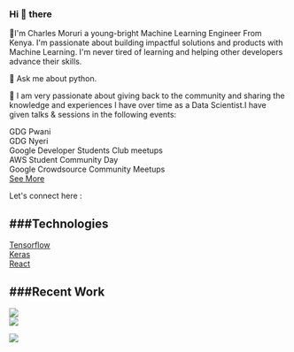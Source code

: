   ### Hi 👋 there

🥇I'm Charles Moruri a young-bright Machine Learning Engineer From Kenya. I'm passionate about building impactful solutions and products with Machine Learning. I'm never tired of learning and helping other developers advance their skills.
 
💬 Ask me about python.

🚀 I am very passionate about giving back to the community and sharing the knowledge and experiences I have over time as a Data Scientist.I have given talks & sessions in the following events:
   
  GDG Pwani <br/>
  GDG  Nyeri <br/> 
  Google Developer Students Club  meetups <br/>
  AWS Student Community Day <br/>
  Google  Crowdsource Community  Meetups   <br/> 
  [See More](https://github.com/Moruri/TechTalks-events/blob/main/README.md)

  Let's connect here :


###Technologies
------
[Tensorflow](https://www.tensorflow.org/) <br/>  [Keras](https://keras.io/) <br/>  [React](https://react.dev/) 


###Recent Work
-----------


![](https://github-readme-stats.vercel.app/api?username=moruri&theme=dark&hide_border=false&include_all_commits=false&count_private=false)<br/>
![](https://github-readme-stats.vercel.app/api/top-langs/?username=moruri&theme=dark&hide_border=false&include_all_commits=false&count_private=false&layout=compact)

[![](https://visitcount.itsvg.in/api?id=moruri&icon=0&color=0)](https://visitcount.itsvg.in)
